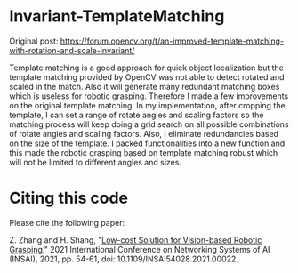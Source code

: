# Invariant-TemplateMatching

Original post: https://forum.opencv.org/t/an-improved-template-matching-with-rotation-and-scale-invariant/

Template matching is a good approach for quick object localization but the template matching provided by OpenCV was not able to detect rotated and scaled in the match. Also it will generate many redundant matching boxes which is useless for robotic grasping. Therefore I made a few improvements on the original template matching. In my implementation, after cropping the template, I can set a range of rotate angles and scaling factors so the matching process will keep doing a grid search on all possible combinations of rotate angles and scaling factors. Also, I eliminate redundancies based on the size of the template. I packed functionalities into a new function and this made the robotic grasping based on template matching robust which will not be limited to different angles and sizes.

# Citing this code
Please cite the following paper:

Z. Zhang and H. Shang, "[Low-cost Solution for Vision-based Robotic Grasping](https://ieeexplore.ieee.org/document/9757984)," 2021 International Conference on Networking Systems of AI (INSAI), 2021, pp. 54-61, doi: 10.1109/INSAI54028.2021.00022.
